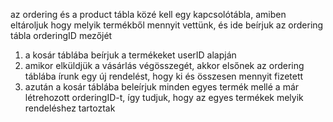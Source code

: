 az ordering és a product tábla közé kell egy kapcsolótábla, amiben eltároljuk hogy melyik termékből mennyit vettünk, és ide beírjuk az ordering tábla orderingID mezőjét

1. a kosár táblába beírjuk a termékeket userID alapján
2. amikor elküldjük a vásárlás végösszegét, akkor elsőnek az ordering táblába írunk egy új rendelést, hogy ki és összesen mennyit fizetett
3. azután a kosár táblába beleírjuk minden egyes termék mellé a már létrehozott orderingID-t, így tudjuk, hogy az egyes termékek melyik rendeléshez tartoztak